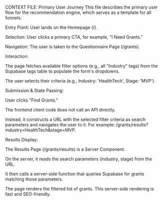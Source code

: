 CONTEXT FILE: Primary User Journey
This file describes the primary user flow for the recommendation engine, which serves as a template for all funnels.

Entry Point: User lands on the Homepage (/).

Selection: User clicks a primary CTA, for example, "I Need Grants."

Navigation: The user is taken to the Questionnaire Page (/grants).

Interaction:

The page fetches available filter options (e.g., all "Industry" tags) from the Supabase tags table to populate the form's dropdowns.

The user selects their criteria (e.g., Industry: 'HealthTech', Stage: 'MVP').

Submission & State Passing:

User clicks "Find Grants."

The frontend client code does not call an API directly.

Instead, it constructs a URL with the selected filter criteria as search parameters and navigates the user to it. For example: /grants/results?industry=HealthTech&stage=MVP.

Results Display:

The Results Page (/grants/results) is a Server Component.

On the server, it reads the search parameters (industry, stage) from the URL.

It then calls a server-side function that queries Supabase for grants matching those parameters.

The page renders the filtered list of grants. This server-side rendering is fast and SEO-friendly.